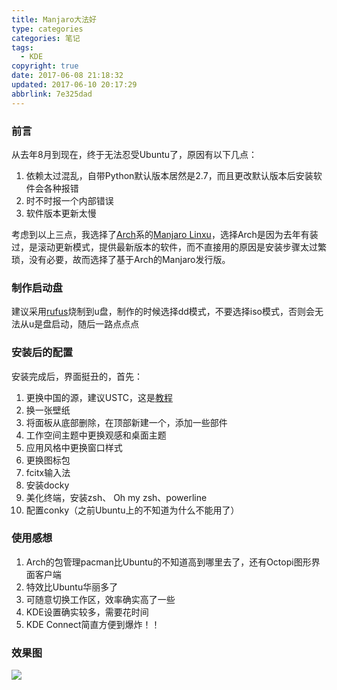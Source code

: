 ```yaml
---
title: Manjaro大法好
type: categories
categories: 笔记
tags:
  - KDE
copyright: true
date: 2017-06-08 21:18:32
updated: 2017-06-10 20:17:29
abbrlink: 7e325dad
---
```


### 前言

从去年8月到现在，终于无法忍受Ubuntu了，原因有以下几点：

1. 依赖太过混乱，自带Python默认版本居然是2.7，而且更改默认版本后安装软件会各种报错
2. 时不时报一个内部错误
3. 软件版本更新太慢

考虑到以上三点，我选择了[Arch](https://www.archlinux.org/)系的[Manjaro Linxu](https://manjaro.org/)，选择Arch是因为去年有装过，是滚动更新模式，提供最新版本的软件，而不直接用的原因是安装步骤太过繁琐，没有必要，故而选择了基于Arch的Manjaro发行版。
<!-- more -->
###  制作启动盘

建议采用[rufus](https://rufus.akeo.ie/)烧制到u盘，制作的时候选择dd模式，不要选择iso模式，否则会无法从u是盘启动，随后一路点点点

### 安装后的配置

安装完成后，界面挺丑的，首先：

1. 更换中国的源，建议USTC，这是[教程](https://mirrors.ustc.edu.cn/help/manjaro.html)
2. 换一张壁纸
3. 将面板从底部删除，在顶部新建一个，添加一些部件
4. 工作空间主题中更换观感和桌面主题
5. 应用风格中更换窗口样式
6. 更换图标包
7. fcitx输入法
8. 安装docky
9. 美化终端，安装zsh、 Oh my zsh、powerline
10. 配置conky（之前Ubuntu上的不知道为什么不能用了）

### 使用感想

1. Arch的包管理pacman比Ubuntu的不知道高到哪里去了，还有Octopi图形界面客户端
2. 特效比Ubuntu华丽多了
3. 可随意切换工作区，效率确实高了一些
4. KDE设置确实较多，需要花时间
5. KDE Connect简直方便到爆炸！！

### 效果图

![](https://ws1.sinaimg.cn/large/ba22af52gy1fg9ifqaop9j21hc0u07wi.jpg)
